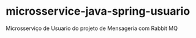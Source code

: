 # microsservice-java-spring-usuario
Microsserviço de Usuario do projeto de Mensageria com Rabbit MQ
